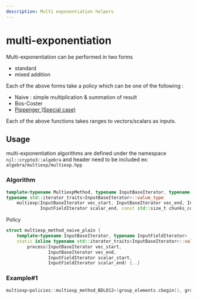 ```yaml
---
description: Multi exponentiation helpers
---
```


# multi-exponentiation

Multi-exponentiation can be performed in two forms

* standard
* mixed addition

Each of the above forms take a policy which can be one of the following :&#x20;

* Naive : simple multiplication & summation of result
* Bos-Coster &#x20;
* [Pippenger (Special case)](https://eprint.iacr.org/2012/549.pdf)

Each of the above functions takes ranges to vectors/scalars as inputs.

## Usage

multi-exponentiation algorithms are defined under the namespace `nil::crypto3::algebra` and header need to be included ex: `algebra/multiexp/multiexp.hpp`

### Algorithm

```cpp
template<typename MultiexpMethod, typename InputBaseIterator, typename InputFieldIterator>
typename std::iterator_traits<InputBaseIterator>::value_type
	multiexp(InputBaseIterator vec_start, InputBaseIterator vec_end, InputFieldIterator scalar_start,
			 InputFieldIterator scalar_end, const std::size_t chunks_count)++
```

Policy

```cpp
struct multiexp_method_naive_plain {
	template<typename InputBaseIterator, typename InputFieldIterator>
	static inline typename std::iterator_traits<InputBaseIterator>::value_type
		process(InputBaseIterator vec_start,
				InputBaseIterator vec_end,
				InputFieldIterator scalar_start,
				InputFieldIterator scalar_end) {..}
```

### Example#1

```cpp
multiexp<policies::multiexp_method_BDLO12>(group_elements.cbegin(), group_elements.cend(),scalars.cbegin(), scalars.cend(), 1)
```


